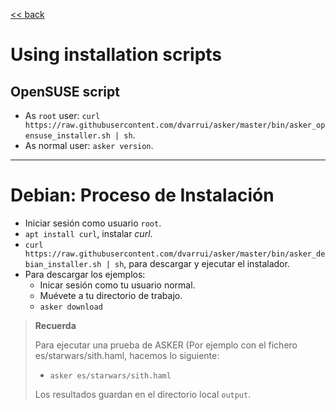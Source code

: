 
[<< back](README.md)

# Using installation scripts

## OpenSUSE script

* As `root` user: `curl https://raw.githubusercontent.com/dvarrui/asker/master/bin/asker_opensuse_installer.sh | sh`.
* As normal user: `asker version`.

---

# Debian: Proceso de Instalación

* Iniciar sesión como usuario `root`.
* `apt install curl`, instalar _curl_.
* `curl https://raw.githubusercontent.com/dvarrui/asker/master/bin/asker_debian_installer.sh | sh`, para descargar y ejecutar el instalador.
* Para descargar los ejemplos:
    * Inicar sesión como tu usuario normal.
    * Muévete a tu directorio de trabajo.
    * `asker download`

> **Recuerda**
>
> Para ejecutar una prueba de ASKER (Por ejemplo con el fichero es/starwars/sith.haml, hacemos lo siguiente:
> * `asker es/starwars/sith.haml`
>
> Los resultados guardan en el directorio local `output`.
